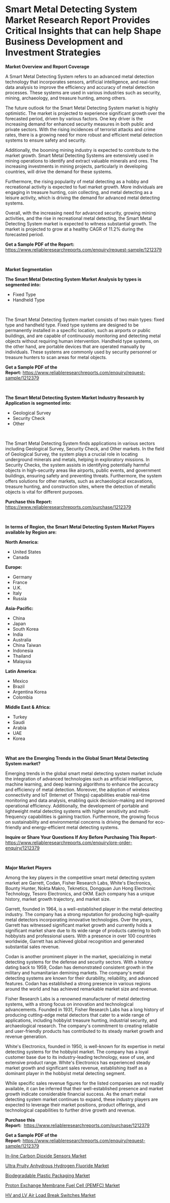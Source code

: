 <p><h1>Smart Metal Detecting System Market Research Report Provides Critical Insights that can help Shape Business Development and Investment Strategies</h1></p><p><strong>Market Overview and Report Coverage</strong></p>
<p><p>A Smart Metal Detecting System refers to an advanced metal detection technology that incorporates sensors, artificial intelligence, and real-time data analysis to improve the efficiency and accuracy of metal detection processes. These systems are used in various industries such as security, mining, archaeology, and treasure hunting, among others.</p><p>The future outlook for the Smart Metal Detecting System market is highly optimistic. The market is projected to experience significant growth over the forecasted period, driven by various factors. One key driver is the increasing demand for enhanced security measures in both public and private sectors. With the rising incidences of terrorist attacks and crime rates, there is a growing need for more robust and efficient metal detection systems to ensure safety and security.</p><p>Additionally, the booming mining industry is expected to contribute to the market growth. Smart Metal Detecting Systems are extensively used in mining operations to identify and extract valuable minerals and ores. The increasing investments in mining projects, particularly in developing countries, will drive the demand for these systems.</p><p>Furthermore, the rising popularity of metal detecting as a hobby and recreational activity is expected to fuel market growth. More individuals are engaging in treasure hunting, coin collecting, and metal detecting as a leisure activity, which is driving the demand for advanced metal detecting systems.</p><p>Overall, with the increasing need for advanced security, growing mining activities, and the rise in recreational metal detecting, the Smart Metal Detecting System market is expected to witness substantial growth. The market is projected to grow at a healthy CAGR of 11.2% during the forecasted period.</p></p>
<p><strong>Get a Sample PDF of the Report:</strong> <a href="https://www.reliableresearchreports.com/enquiry/request-sample/1212379">https://www.reliableresearchreports.com/enquiry/request-sample/1212379</a></p>
<p>&nbsp;</p>
<p><strong>Market Segmentation</strong></p>
<p><strong>The Smart Metal Detecting System Market Analysis by types is segmented into:</strong></p>
<p><ul><li>Fixed Type</li><li>Handheld Type</li></ul></p>
<p>&nbsp;</p>
<p><p>The Smart Metal Detecting System market consists of two main types: fixed type and handheld type. Fixed type systems are designed to be permanently installed in a specific location, such as airports or public buildings, and are capable of continuously monitoring and detecting metal objects without requiring human intervention. Handheld type systems, on the other hand, are portable devices that are operated manually by individuals. These systems are commonly used by security personnel or treasure hunters to scan areas for metal objects.</p></p>
<p><strong>Get a Sample PDF of the Report:</strong>&nbsp;<a href="https://www.reliableresearchreports.com/enquiry/request-sample/1212379">https://www.reliableresearchreports.com/enquiry/request-sample/1212379</a></p>
<p>&nbsp;</p>
<p><strong>The Smart Metal Detecting System Market Industry Research by Application is segmented into:</strong></p>
<p><ul><li>Geological Survey</li><li>Security Check</li><li>Other</li></ul></p>
<p>&nbsp;</p>
<p><p>The Smart Metal Detecting System finds applications in various sectors including Geological Survey, Security Check, and Other markets. In the field of Geological Survey, the system plays a crucial role in locating underground minerals and metals, helping in exploratory missions. In Security Checks, the system assists in identifying potentially harmful objects in high-security areas like airports, public events, and government buildings, ensuring safety and preventing threats. Furthermore, the system offers solutions for other markets, such as archaeological excavations, treasure hunting, and construction sites, where the detection of metallic objects is vital for different purposes.</p></p>
<p><strong>Purchase this Report:</strong>&nbsp; <a href="https://www.reliableresearchreports.com/purchase/1212379">https://www.reliableresearchreports.com/purchase/1212379</a></p>
<p>&nbsp;</p>
<p><strong>In terms of Region, the Smart Metal Detecting System Market Players available by Region are:</strong></p>
<p>
    <p> <strong> North America: </strong>
        <ul>
            <li>United States</li>
            <li>Canada</li>
        </ul>
        </p> 
    <p> <strong> Europe: </strong>
        <ul>
            <li>Germany</li>
            <li>France</li>
            <li>U.K.</li>
            <li>Italy</li>
            <li>Russia</li>
        </ul>
        </p> 
    <p> <strong> Asia-Pacific: </strong>
        <ul>
            <li>China</li>
            <li>Japan</li>
            <li>South Korea</li>
            <li>India</li>
            <li>Australia</li>
            <li>China Taiwan</li>
            <li>Indonesia</li>
            <li>Thailand</li>
            <li>Malaysia</li>
        </ul>
        </p> 
    <p> <strong> Latin America: </strong>
        <ul>
            <li>Mexico</li>
            <li>Brazil</li>
            <li>Argentina Korea</li>
            <li>Colombia</li>
        </ul>
        </p> 
    <p> <strong> Middle East & Africa: </strong>
        <ul>
            <li>Turkey</li>
            <li>Saudi</li>
            <li>Arabia</li>
            <li>UAE</li>
            <li>Korea</li>
        </ul>
    </p>
    </p>
<p>&nbsp;</p>
<p><strong>What are the Emerging Trends in the Global Smart Metal Detecting System market?</strong></p>
<p><p>Emerging trends in the global smart metal detecting system market include the integration of advanced technologies such as artificial intelligence, machine learning, and deep learning algorithms to enhance the accuracy and efficiency of metal detection. Moreover, the adoption of wireless connectivity and IoT (Internet of Things) capabilities enable real-time monitoring and data analysis, enabling quick decision-making and improved operational efficiency. Additionally, the development of portable and lightweight metal detecting systems with higher sensitivity and multi-frequency capabilities is gaining traction. Furthermore, the growing focus on sustainability and environmental concerns is driving the demand for eco-friendly and energy-efficient metal detecting systems.</p></p>
<p><strong>Inquire or Share Your Questions If Any Before Purchasing This Report</strong>- <a href="https://www.reliableresearchreports.com/enquiry/pre-order-enquiry/1212379">https://www.reliableresearchreports.com/enquiry/pre-order-enquiry/1212379</a></p>
<p>&nbsp;</p>
<p><strong>Major Market Players</strong></p>
<p><p>Among the key players in the competitive smart metal detecting system market are Garrett, Codan, Fisher Research Labs, White's Electronics, Bounty Hunter, Nokta Makro, Teknetics, Dongguan Jun Hong Electronic Technology, Tesoro Electronics, and OKM. Each company has a unique history, market growth trajectory, and market size.</p><p>Garrett, founded in 1964, is a well-established player in the metal detecting industry. The company has a strong reputation for producing high-quality metal detectors incorporating innovative technologies. Over the years, Garrett has witnessed significant market growth and currently holds a significant market share due to its wide range of products catering to both hobbyists and professional users. With a presence in over 100 countries worldwide, Garrett has achieved global recognition and generated substantial sales revenue.</p><p>Codan is another prominent player in the market, specializing in metal detecting systems for the defense and security sectors. With a history dating back to 1959, Codan has demonstrated consistent growth in the military and humanitarian demining markets. The company's metal detecting systems are known for their durability, reliability, and advanced features. Codan has established a strong presence in various regions around the world and has achieved remarkable market size and revenue.</p><p>Fisher Research Labs is a renowned manufacturer of metal detecting systems, with a strong focus on innovation and technological advancements. Founded in 1931, Fisher Research Labs has a long history of producing cutting-edge metal detectors that cater to a wide range of applications, including hobbyist treasure hunting, industrial security, and archaeological research. The company's commitment to creating reliable and user-friendly products has contributed to its steady market growth and revenue generation.</p><p>White's Electronics, founded in 1950, is well-known for its expertise in metal detecting systems for the hobbyist market. The company has a loyal customer base due to its industry-leading technology, ease of use, and extensive product range. White's Electronics has experienced steady market growth and significant sales revenue, establishing itself as a dominant player in the hobbyist metal detecting segment.</p><p>While specific sales revenue figures for the listed companies are not readily available, it can be inferred that their well-established presence and market growth indicate considerable financial success. As the smart metal detecting system market continues to expand, these industry players are expected to leverage their market positions, product offerings, and technological capabilities to further drive growth and revenue.</p></p>
<p><strong>Purchase this Report:</strong>&nbsp;&nbsp;<a href="https://www.reliableresearchreports.com/purchase/1212379">https://www.reliableresearchreports.com/purchase/1212379</a></p>
<p></p>
<p><strong>Get a Sample PDF of the Report:</strong>&nbsp;<a href="https://www.reliableresearchreports.com/enquiry/request-sample/1212379">https://www.reliableresearchreports.com/enquiry/request-sample/1212379</a></p>
<p><p><a href="https://github.com/lbird53714/Market-Research-Report-List-1/blob/main/in-line-carbon-dioxide-sensors-market.md">In-line Carbon Dioxide Sensors Market</a></p><p><a href="https://www.linkedin.com/pulse/ultra-pruity-anhydrous-hydrogen-fluoride-market-research/">Ultra Pruity Anhydrous Hydrogen Fluoride Market</a></p><p><a href="https://medium.com/@timothychapman46/biodegradable-plastic-packaging-market-focuses-on-market-share-size-and-projected-forecast-till-5403ac3704e4">Biodegradable Plastic Packaging Market</a></p><p><a href="https://medium.com/@alicehanson1974/proton-exchange-membrane-fuel-cell-pemfc-market-size-growth-forecast-2023-2030-a3ac099f23f3">Proton Exchange Membrane Fuel Cell (PEMFC) Market</a></p><p><a href="https://github.com/mabutironaldo/Market-Research-Report-List-1/blob/main/hv-and-lv-air-load-break-switches-market.md">HV and LV Air Load Break Switches Market</a></p></p>